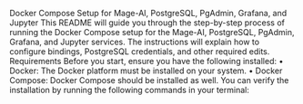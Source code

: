 Docker Compose Setup for Mage-AI, PostgreSQL, PgAdmin, Grafana, and Jupyter
This README will guide you through the step-by-step process of running the Docker Compose setup for the Mage-AI, PostgreSQL, PgAdmin, Grafana, and Jupyter services. The instructions will explain how to configure bindings, PostgreSQL credentials, and other required edits.
Requirements
Before you start, ensure you have the following installed:
•	Docker: The Docker platform must be installed on your system.
•	Docker Compose: Docker Compose should be installed as well.
You can verify the installation by running the following commands in your terminal:

